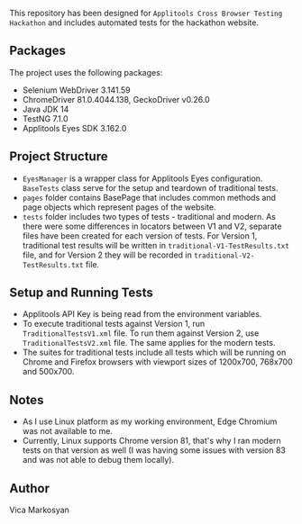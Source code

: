 This repository has been designed for `Applitools Cross Browser Testing Hackathon` 
and includes automated tests for the hackathon website.


## Packages
The project uses the following packages:
* Selenium WebDriver 3.141.59
* ChromeDriver 81.0.4044.138, GeckoDriver v0.26.0
* Java JDK 14
* TestNG 7.1.0
* Applitools Eyes SDK 3.162.0


## Project Structure
* `EyesManager` is a wrapper class for Applitools Eyes configuration. 
`BaseTests` class serve for the setup and teardown of traditional tests.
* `pages` folder contains BasePage that includes common methods and page objects which represent pages of the website.
* `tests` folder includes two types of tests - traditional and modern. As there were some differences in locators 
between V1 and V2, separate files have been created for each version of tests. For Version 1, 
traditional test results will be written in `traditional-V1-TestResults.txt` file, and for Version 2 
they will be recorded in `traditional-V2-TestResults.txt` file.


## Setup and Running Tests
* Applitools API Key is being read from the environment variables.
* To execute traditional tests against Version 1, run `TraditionalTestsV1.xml` file. To run them against Version 2, 
use `TraditionalTestsV2.xml` file. The same applies for the modern tests.
* The suites for traditional tests include all tests which will be running on Chrome and Firefox browsers 
with viewport sizes of 1200x700, 768x700 and 500x700.

## Notes
* As I use Linux platform as my working environment, Edge Chromium was not available to me. 
* Currently, Linux supports Chrome version 81, that's why I ran modern tests on that version as well 
(I was having some issues with version 83 and was not able to debug them locally).


## Author
Vica Markosyan